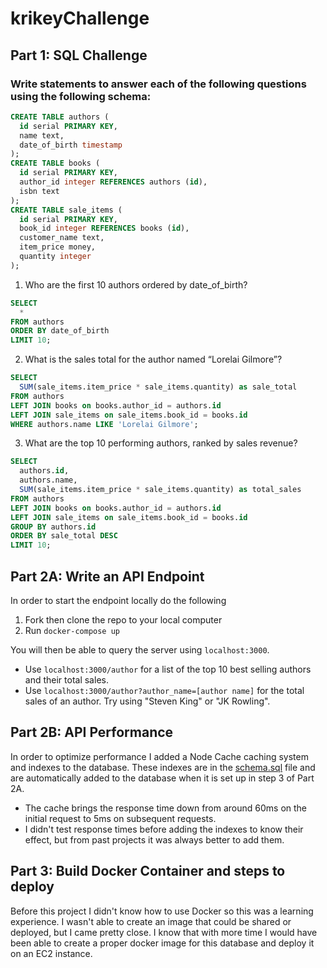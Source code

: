 # krikeyChallenge

## Part 1: SQL Challenge
### Write statements to answer each of the following questions using the following schema:
```sql
CREATE TABLE authors ( 
  id serial PRIMARY KEY, 
  name text, 
  date_of_birth timestamp 
); 
CREATE TABLE books ( 
  id serial PRIMARY KEY, 
  author_id integer REFERENCES authors (id), 
  isbn text
); 
CREATE TABLE sale_items ( 
  id serial PRIMARY KEY, 
  book_id integer REFERENCES books (id), 
  customer_name text, 
  item_price money, 
  quantity integer 
); 
```
1. Who are the first 10 authors ordered by date_of_birth?
```sql
SELECT
  *
FROM authors
ORDER BY date_of_birth
LIMIT 10;
```

2. What is the sales total for the author named “Lorelai Gilmore”?
```sql
SELECT
  SUM(sale_items.item_price * sale_items.quantity) as sale_total
FROM authors
LEFT JOIN books on books.author_id = authors.id
LEFT JOIN sale_items on sale_items.book_id = books.id
WHERE authors.name LIKE 'Lorelai Gilmore';
```

3. What are the top 10 performing authors, ranked by sales revenue?
```sql
SELECT
  authors.id,
  authors.name,
  SUM(sale_items.item_price * sale_items.quantity) as total_sales
FROM authors
LEFT JOIN books on books.author_id = authors.id
LEFT JOIN sale_items on sale_items.book_id = books.id
GROUP BY authors.id
ORDER BY sale_total DESC
LIMIT 10;
```
## Part 2A: Write an API Endpoint
In order to start the endpoint locally do the following
  1. Fork then clone the repo to your local computer
  2. Run `docker-compose up`

You will then be able to query the server using `localhost:3000`.  
* Use `localhost:3000/author` for a list of the top 10 best selling authors and their total sales. 
* Use `localhost:3000/author?author_name=[author name]` for the total sales of an author.  Try using "Steven King" or "JK Rowling".

## Part 2B: API Performance
In order to optimize performance I added a Node Cache caching system and indexes to the database.  These indexes are in the [schema.sql](https://github.com/gusfel/krikeyChallenge/blob/main/database/schema.sql) file and are automatically added to the database when it is set up in step 3 of Part 2A.  
* The cache brings the response time down from around 60ms on the initial request to 5ms on subsequent requests.  
* I didn't test response times before adding the indexes to know their effect, but from past projects it was always better to add them.

## Part 3: Build Docker Container and steps to deploy
Before this project I didn't know how to use Docker so this was a learning experience.  I wasn't able to create an image that could be shared or deployed, but I came pretty close.  I know that with more time I would have been able to create a proper docker image for this database and deploy it on an EC2 instance.
